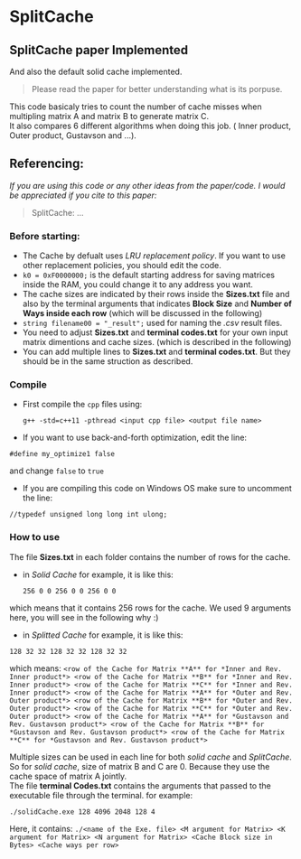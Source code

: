 # SplitCache

## SplitCache paper Implemented 
And also the default solid cache implemented.

> Please read the paper for better understanding what is its porpuse.

This code basicaly tries to count the number of cache misses when multipling matrix A and matrix B to generate matrix C.  
It also compares 6 different algorithms when doing this job. ( Inner product, Outer product, Gustavson and ...).
## Referencing:
*If you are using this code or any other ideas from the paper/code. I would be appreciated if you cite to this paper:*
  > SplitCache: ...

### Before starting:
- The Cache by defualt uses *LRU replacement policy*. If you want to use other replacement policies, you should edit the code.
- `k0 = 0xF0000000;` is the default starting address for saving matrices inside the RAM, you could change it to any address you want.
- The cache sizes are indicated by their rows inside the **Sizes.txt** file and also by the terminal arguments that indicates **Block Size** and **Number of Ways inside each row** (which will be discussed in the following)
- `string filename00 = "_result";` used for naming the *.csv* result files. 
- You need to adjust **Sizes.txt** and **terminal codes.txt** for your own input matrix dimentions and cache sizes. (which is described in the following)
- You can add multiple lines to **Sizes.txt** and **terminal codes.txt**. But they should be in the same struction as described.

### Compile
- First compile the `cpp` files using:
  ```
  g++ -std=c++11 -pthread <input cpp file> <output file name>
  ```
- If you want to use back-and-forth optimization, edit the line: 
```
#define my_optimize1 false
```
and change `false` to `true`

- If you are compiling this code on Windows OS make sure to uncomment the line: 
```
//typedef unsigned long long int ulong;	
```

### How to use
The file **Sizes.txt** in each folder contains the number of rows for the cache. 
- in *Solid Cache* for example, it is like this:
  ```
  256 0 0 256 0 0 256 0 0
  ```
which means that it contains 256 rows for the cache. We used 9 arguments here, you will see in the following why :)
- in *Splitted Cache* for example, it is like this:
```
128 32 32 128 32 32 128 32 32
```
which means: `<row of the Cache for Matrix **A** for *Inner and Rev. Inner product*> <row of the Cache for Matrix **B** for *Inner and Rev. Inner product*> <row of the Cache for Matrix **C** for *Inner and Rev. Inner product*> <row of the Cache for Matrix **A** for *Outer and Rev. Outer product*> <row of the Cache for Matrix **B** for *Outer and Rev. Outer product*> <row of the Cache for Matrix **C** for *Outer and Rev. Outer product*> <row of the Cache for Matrix **A** for *Gustavson and Rev. Gustavson product*> <row of the Cache for Matrix **B** for *Gustavson and Rev. Gustavson product*> <row of the Cache for Matrix **C** for *Gustavson and Rev. Gustavson product*>`

Multiple sizes can be used in each line for both *solid cache* and *SplitCache*.  
So for *solid cache*, size of matrix B and C are 0. Because they use the cache space of matrix A jointly.  
The file **terminal Codes.txt** contains the arguments that passed to the executable file through the terminal. for example:
```
./solidCache.exe 128 4096 2048 128 4
```
Here, it contains:
`./<name of the Exe. file> <M argument for Matrix> <K argument for Matrix> <N argument for Matrix> <Cache Block size in Bytes> <Cache ways per row>`

